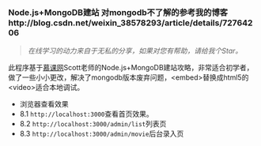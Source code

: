 ### Node.js+MongoDB建站 对mongodb不了解的参考我的博客http://blog.csdn.net/weixin_38578293/article/details/72764206

> *在线学习的动力来自于无私的分享，如果对您有帮助，请给我个Star。*

此程序基于[慕课网](http://www.imooc.com/learn/75)Scott老师的Node.js+MongoDB建站攻略，非常适合初学者，做了一些小小更改，解决了mongodb版本废弃问题，&lt;embed&gt;替换成html5的&lt;video&gt;适合本地调试。
* 浏览器查看效果
* 8.1  `http://localhost:3000`查看首页效果。
* 8.2  `http://localhost:3000/admin/list`列表页
* 8.3  `http://localhost:3000/admin/movie`后台录入页
